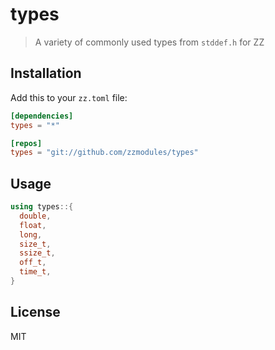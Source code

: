 types
=====

> A variety of commonly used types from `stddef.h` for ZZ

## Installation

Add this to your `zz.toml` file:

```toml
[dependencies]
types = "*"

[repos]
types = "git://github.com/zzmodules/types"
```

## Usage

```c++
using types::{
  double,
  float,
  long,
  size_t,
  ssize_t,
  off_t,
  time_t,
}
```


## License

MIT
